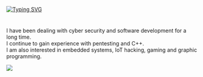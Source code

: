 <a href="https://github.com/zyr1on"><img src="https://readme-typing-svg.demolab.com?font=SF+Mono&duration=2500&pause=700&color=31F700&width=600&lines=Welcome.+I'm+semih;I+am+a+Computer+Engineering+student%F0%9F%91%A8%E2%80%8D%F0%9F%92%BB" alt="Typing SVG" /></a>
</p>

#
I have been dealing with cyber security and software development for a long time. <br>
I continue to gain experience with pentesting and C++.<br>
I am also interested in embedded systems, IoT hacking, gaming and graphic programming.



<img src="https://tryhackme-badges.s3.amazonaws.com/zyr1on.png">
